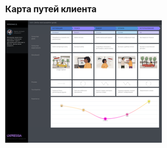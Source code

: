 # Карта путей клиента
![Карта путей клиента](https://github.com/fpmi-hci-2025/project12b-aquarius/blob/d8884125dfea7200ae61e5ba51a216e544711235/img/CJM%20for%20retail%20(auto_other%20goods)%20(1).png?raw=true)
